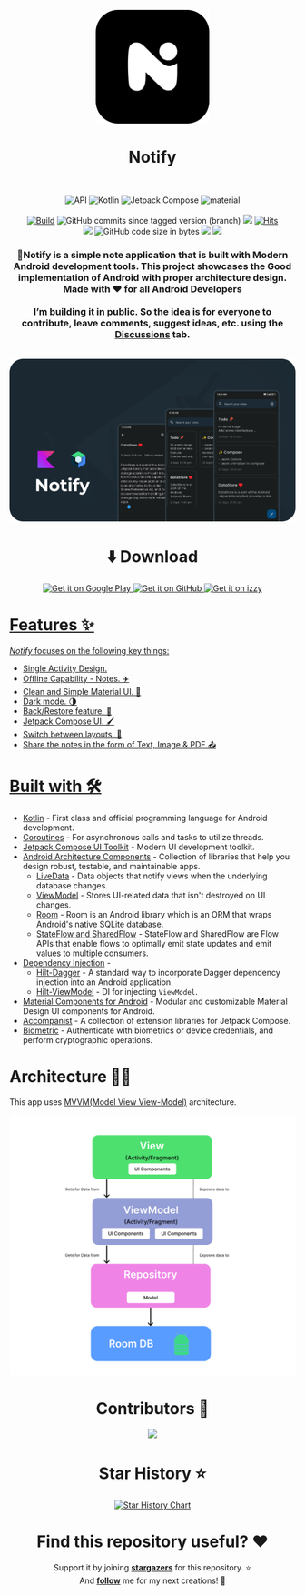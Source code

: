 <div align="center">
</br>
<img src="art/logo_notify.svg" width="200" />

</div>

<h1 align="center">Notify</h1>

</br>
<p align="center">
  <img alt="API" src="https://img.shields.io/badge/Api%2021+-50f270?logo=android&logoColor=black&style=for-the-badge"/></a>
  <img alt="Kotlin" src="https://img.shields.io/badge/Kotlin-a503fc?logo=kotlin&logoColor=white&style=for-the-badge"/></a>
  <img alt="Jetpack Compose" src="https://img.shields.io/static/v1?style=for-the-badge&message=Jetpack+Compose&color=4285F4&logo=Jetpack+Compose&logoColor=FFFFFF&label="/></a> 
  <img alt="material" src="https://custom-icon-badges.demolab.com/badge/material%20you-lightblue?style=for-the-badge&logoColor=333&logo=material-you"/></a>
  </br>
  </br>
  <a href="https://github.com/aritra-tech/Notify/actions">
    <img alt="Build" src="https://img.shields.io/github/actions/workflow/status/aritra-tech/notify/ci_build.yml?label=Build&style=for-the-badge"/></a>
  <img alt="GitHub commits since tagged version (branch)" src="https://img.shields.io/github/commits-since/aritra-tech/Notify/v1.0?color=palegreen&label=Commits&style=for-the-badge">
  <a href="https://github.com/aritra-tech/Notify/stargazers"><img src="https://img.shields.io/github/stars/aritra-tech/Notify?color=ffff00&style=for-the-badge"/></a>
  <a href="https://hits.sh/github.com/aritra-tech/Notify/"><img alt="Hits" src="https://hits.sh/github.com/aritra-tech/Notify.svg?style=for-the-badge&label=Views&extraCount=10&color=54856b"/></a>
    </br>
  <a href="https://github.com/aritra-tech/Notify/releases"><img src="https://img.shields.io/github/downloads/aritra-tech/notify/total?color=orange&style=for-the-badge"/></a>
  <img alt="GitHub code size in bytes" src="https://img.shields.io/github/languages/code-size/aritra-tech/Notify?style=for-the-badge">
  <a href=""><img src="https://img.shields.io/github/v/release/aritra-tech/notify?color=purple&include_prereleases&logo=github&style=for-the-badge"/></a>
  <a href="https://play.google.com/store/apps/details?id=com.aritra.notify"><img src="https://img.shields.io/endpoint?color=purple&logo=google-play&style=for-the-badge&label=Play%20store&url=https%3A%2F%2Fplay.cuzi.workers.dev%2Fplay%3Fi%3Dcom.aritra.notify%26l%3DAndroid%26m%3D%24version"/></a>
  </br>
</p>

<h3 align="center">📝Notify is a simple note application that is built with Modern Android development tools.    
This project showcases the Good implementation of Android with proper architecture design.              
Made with ♥ for all Android Developers
<br>
<br>
I’m building it in public. So the idea is for everyone to contribute, leave comments, suggest ideas, etc. using the <a href="https://github.com/aritra-tech/Notify/discussions">Discussions</a> tab.
</h3>

<div align="center">
</br>
<img src="art/notify_banner.svg"/>

</div>

<div align="center">
  
# ⬇️ Download
<a href="https://play.google.com/store/apps/details?id=com.aritra.notify"><img alt="Get it on Google Play" src="https://play.google.com/intl/en_us/badges/images/generic/en-play-badge.png" height=80px />
<a href="https://github.com/aritra-tech/notify/releases/latest"><img alt="Get it on GitHub" src="https://user-images.githubusercontent.com/69304392/148696068-0cfea65d-b18f-4685-82b5-329a330b1c0d.png" height=80px />
<a href="https://apt.izzysoft.de/fdroid/index/apk/com.aritra.notify/"><img alt="Get it on izzy" src="https://gitlab.com/IzzyOnDroid/repo/-/raw/master/assets/IzzyOnDroid.png" height=80px />
</div>

# Features ✨

_Notify_ focuses on the following key things:

- Single Activity Design.
- Offline Capability - Notes. ✈️
- Clean and Simple Material UI. 🎨
- Dark mode. 🌗
- Back/Restore feature. 👀
- Jetpack Compose UI. 🖌
- Switch between layouts. 🌟
- Share the notes in the form of Text, Image & PDF 📤

# Built with 🛠

- [Kotlin](https://kotlinlang.org/) - First class and official programming language for Android development.
- [Coroutines](https://kotlinlang.org/docs/reference/coroutines-overview.html) - For asynchronous calls and tasks to utilize threads.
- [Jetpack Compose UI Toolkit](https://developer.android.com/jetpack/compose) - Modern UI development toolkit.
- [Android Architecture Components](https://developer.android.com/topic/libraries/architecture) - Collection of libraries that help you design robust, testable, and maintainable apps.
  - [LiveData](https://developer.android.com/topic/libraries/architecture/livedata) - Data objects that notify views when the underlying database changes.
  - [ViewModel](https://developer.android.com/topic/libraries/architecture/viewmodel) - Stores UI-related data that isn't destroyed on UI changes.
  - [Room](https://developer.android.com/topic/libraries/architecture/room) - Room is an Android library which is an ORM that wraps Android's native SQLite database.
  - [StateFlow and SharedFlow](https://developer.android.com/kotlin/flow/stateflow-and-sharedflow#:~:text=StateFlow%20is%20a%20state%2Dholder,property%20of%20the%20MutableStateFlow%20class.) - StateFlow and SharedFlow are Flow APIs that enable flows to optimally emit state updates and emit values to multiple consumers.
- [Dependency Injection](https://developer.android.com/training/dependency-injection) -
    - [Hilt-Dagger](https://dagger.dev/hilt/) - A standard way to incorporate Dagger dependency injection into an Android application.
    - [Hilt-ViewModel](https://developer.android.com/training/dependency-injection/hilt-jetpack) - DI for injecting ```ViewModel```. 
- [Material Components for Android](https://github.com/material-components/material-components-android) - Modular and customizable Material Design UI components for Android.
- [Accompanist](https://google.github.io/accompanist/) - A collection of extension libraries for Jetpack Compose.
- [Biometric](https://developer.android.com/jetpack/androidx/releases/biometric) - Authenticate with biometrics or device credentials, and perform cryptographic operations.

# Architecture 👷‍♂️
This app uses [MVVM(Model View View-Model)](https://developer.android.com/topic/architecture#recommended-app-arch) architecture.

![MVVM](art/mvvm.png)

<div align="center">
  
# Contributors 📢

<a href="https://github.com/aritra-tech/Notify/graphs/contributors">
  <img src="https://contrib.rocks/image?repo=aritra-tech/Notify" />
</a>

# Star History ⭐

[![Star History Chart](https://api.star-history.com/svg?repos=aritra-tech/Notify&type=Date)](https://star-history.com/#aritra-tech/Notify&Date)

# Find this repository useful? ❤️

Support it by joining __[stargazers](https://github.com/aritra-tech/Notify/stargazers)__ for this
repository. :star: <br>
And __[follow](https://github.com/aritra-tech)__ me for my next creations! 🤩

</div>

